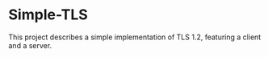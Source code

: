 # Simple-TLS

This project describes a simple implementation of TLS 1.2, featuring a client and a server.
